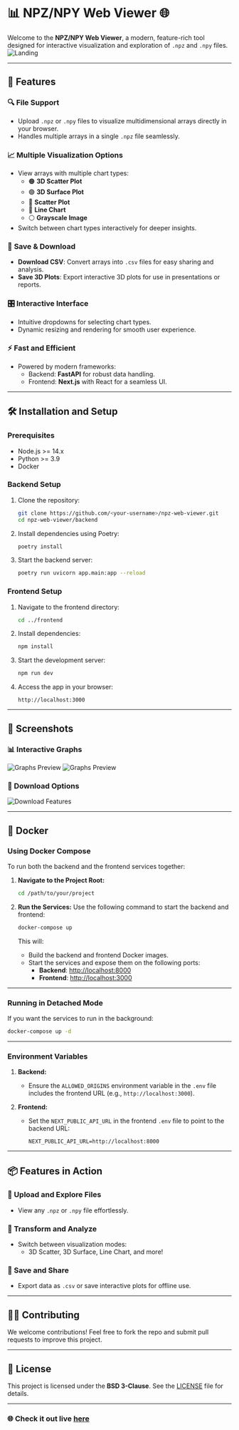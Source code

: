 # 📊 NPZ/NPY Web Viewer 🌐

Welcome to the **NPZ/NPY Web Viewer**, a modern, feature-rich tool designed for interactive visualization and exploration of `.npz` and `.npy` files. 
![Landing](docs/images/Landing.png)

---

## 🌟 Features

### 🔍 **File Support**
- Upload `.npz` or `.npy` files to visualize multidimensional arrays directly in your browser.
- Handles multiple arrays in a single `.npz` file seamlessly.

### 📈 **Multiple Visualization Options**
- View arrays with multiple chart types:
  - 🟠 **3D Scatter Plot**
  - 🟢 **3D Surface Plot**
  - 🔵 **Scatter Plot**
  - 🔗 **Line Chart**
  - ⚪ **Grayscale Image**
- Switch between chart types interactively for deeper insights.

### 💾 **Save & Download**
- **Download CSV**: Convert arrays into `.csv` files for easy sharing and analysis.
- **Save 3D Plots**: Export interactive 3D plots for use in presentations or reports.

### 🎛 **Interactive Interface**
- Intuitive dropdowns for selecting chart types.
- Dynamic resizing and rendering for smooth user experience.

### ⚡ **Fast and Efficient**
- Powered by modern frameworks:
  - Backend: **FastAPI** for robust data handling.
  - Frontend: **Next.js** with React for a seamless UI.

---

## 🛠️ Installation and Setup

### Prerequisites
- Node.js >= 14.x
- Python >= 3.9
- Docker

### Backend Setup
1. Clone the repository:
   ```bash
   git clone https://github.com/<your-username>/npz-web-viewer.git
   cd npz-web-viewer/backend
   ```

2. Install dependencies using Poetry:
   ```bash
   poetry install
   ```

3. Start the backend server:
   ```bash
   poetry run uvicorn app.main:app --reload
   ```

### Frontend Setup
1. Navigate to the frontend directory:
   ```bash
   cd ../frontend
   ```

2. Install dependencies:
   ```bash
   npm install
   ```

3. Start the development server:
   ```bash
   npm run dev
   ```

4. Access the app in your browser:
   ```
   http://localhost:3000
   ```

---

## 🎨 Screenshots

### 📊 Interactive Graphs
![Graphs Preview](docs/images/3dPlot.png)
![Graphs Preview](docs/images/Grayscale.png)

### 💾 Download Options
![Download Features](docs/images/3dPlotSave.png)

---

## 🚀 Docker

### Using Docker Compose

To run both the backend and the frontend services together:

1. **Navigate to the Project Root:**
   ```bash
   cd /path/to/your/project
   ```

2. **Run the Services:**
   Use the following command to start the backend and frontend:
   ```bash
   docker-compose up
   ```

   This will:
   - Build the backend and frontend Docker images.
   - Start the services and expose them on the following ports:
     - **Backend**: [http://localhost:8000](http://localhost:8000)
     - **Frontend**: [http://localhost:3000](http://localhost:3000)

---

### Running in Detached Mode
If you want the services to run in the background:
```bash
docker-compose up -d
```

---

### Environment Variables

1. **Backend:**
   - Ensure the `ALLOWED_ORIGINS` environment variable in the `.env` file includes the frontend URL (e.g., `http://localhost:3000`).

2. **Frontend:**
   - Set the `NEXT_PUBLIC_API_URL` in the frontend `.env` file to point to the backend URL:
     ```env
     NEXT_PUBLIC_API_URL=http://localhost:8000
     ```

---

## 📦 Features in Action

### 🌟 Upload and Explore Files
- View any `.npz` or `.npy` file effortlessly.

### 🔧 Transform and Analyze
- Switch between visualization modes:
  - 3D Scatter, 3D Surface, Line Chart, and more!

### 💾 Save and Share
- Export data as `.csv` or save interactive plots for offline use.

---

## 🧑‍💻 Contributing

We welcome contributions! Feel free to fork the repo and submit pull requests to improve this project.

---

## 📜 License

This project is licensed under the **BSD 3-Clause**. See the [LICENSE](LICENSE) file for details.

---


### 🌐 Check it out live [here](https://npz-web-viewer.vercel.app)
